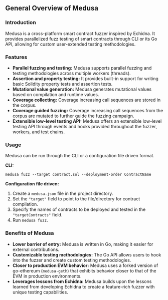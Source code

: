 ## General Overview of Medusa

### Introduction

Medusa is a cross-platform smart contract fuzzer inspired by Echidna. It provides parallelized fuzz testing of smart contracts through CLI or its Go API, allowing for custom user-extended testing methodologies.

### Features

- **Parallel fuzzing and testing:** Medusa supports parallel fuzzing and testing methodologies across multiple workers (threads).
- **Assertion and property testing:** It provides built-in support for writing basic Solidity property tests and assertion tests.
- **Mutational value generation:** Medusa generates mutational values based on compilation and runtime values.
- **Coverage collecting:** Coverage increasing call sequences are stored in the corpus.
- **Coverage guided fuzzing:** Coverage increasing call sequences from the corpus are mutated to further guide the fuzzing campaign.
- **Extensible low-level testing API:** Medusa offers an extensible low-level testing API through events and hooks provided throughout the fuzzer, workers, and test chains.

### Usage

Medusa can be run through the CLI or a configuration file driven format.

**CLI:**

```
medusa fuzz --target contract.sol --deployment-order ContractName
```

**Configuration file driven:**

1. Create a `medusa.json` file in the project directory.
2. Set the `"target"` field to point to the file/directory for contract compilation.
3. Specify the names of contracts to be deployed and tested in the `"targetContracts"` field.
4. Run `medusa fuzz`.

### Benefits of Medusa

- **Lower barrier of entry:** Medusa is written in Go, making it easier for external contributions.
- **Customizable testing methodologies:** The Go API allows users to hook into the fuzzer and create custom testing methodologies.
- **Closer to production EVM behavior:** Medusa uses a forked version of go-ethereum (`medusa-geth`) that exhibits behavior closer to that of the EVM in production environments.
- **Leverages lessons from Echidna:** Medusa builds upon the lessons learned from developing Echidna to create a feature-rich fuzzer with unique testing capabilities.